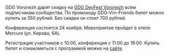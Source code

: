 GDG Voronezh дарят скидку на [GDG DevFest Voronezh](https://vk.com/gdg_devfest_voronezh) всем подписчикам сообщества. По промокоду GDG-Vrn-Friends билет можно купить за 350 рублей. Без скидки он стоит 700 рублей.

Конференция состоится 24 ноября. Мероприятие пройдет в отеле Mercure (ул. Кирова, 6А).

Регистрация участников с 10:00, конференция с 11:00 до 18:00. Купить билет и ознакомиться с программой можно на [сайте](https://vk.cc/8EHGya).